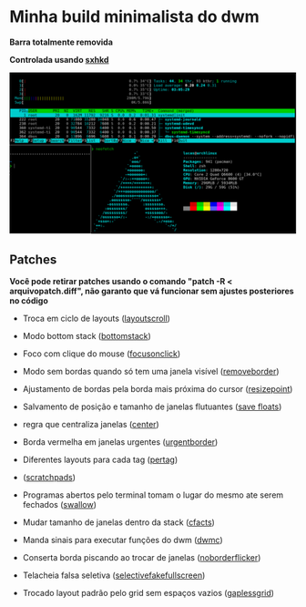 # Minha build minimalista do dwm

**Barra totalmente removida**

**Controlada usando [sxhkd](https://github.com/LucasTavaresA/dotfiles/blob/main/.config/sxhkd/sxhkdrc)**

![screenshot](./screenshot.png)

## Patches

**Você pode retirar patches usando o comando "patch -R < arquivopatch.diff", não garanto que vá funcionar sem ajustes posteriores no código**

- Troca em ciclo de layouts ([layoutscroll](https://dwm.suckless.org/patches/layoutscroll/))

- Modo bottom stack ([bottomstack](https://dwm.suckless.org/patches/bottomstack/))

- Foco com clique do mouse ([focusonclick](https://dwm.suckless.org/patches/focusonclick/))

- Modo sem bordas quando só tem uma janela visível ([removeborder](https://dwm.suckless.org/patches/removeborder/))

- Ajustamento de bordas pela borda mais próxima do cursor ([resizepoint](https://github.com/bakkeby/patches/blob/master/dwm/dwm-resizepoint-6.2.diff))

- Salvamento de posição e tamanho de janelas flutuantes ([save floats](https://dwm.suckless.org/patches/save_floats/))

- regra que centraliza janelas ([center](https://dwm.suckless.org/patches/center/))

- Borda vermelha em janelas urgentes ([urgentborder](https://dwm.suckless.org/patches/urgentborder/))

- Diferentes layouts para cada tag ([pertag](https://dwm.suckless.org/patches/pertag/))

- ([scratchpads](https://dwm.suckless.org/patches/scratchpads/))

- Programas abertos pelo terminal tomam o lugar do mesmo ate serem fechados ([swallow](https://dwm.suckless.org/patches/swallow/))

- Mudar tamanho de janelas dentro da stack ([cfacts](https://dwm.suckless.org/patches/cfacts/))

- Manda sinais para executar funções do dwm ([dwmc](https://dwm.suckless.org/patches/dwmc/))

- Conserta borda piscando ao trocar de janelas ([noborderflicker](https://dwm.suckless.org/patches/noborderflicker/))

- Telacheia falsa seletiva ([selectivefakefullscreen](https://dwm.suckless.org/patches/selectivefakefullscreen/))

- Trocado layout padrão pelo grid sem espaços vazios ([gaplessgrid](https://dwm.suckless.org/patches/gaplessgrid/))
